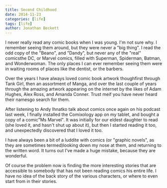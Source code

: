 ```yaml
---
title: Second Childhood
date: 2014-11-23
categories: [life]
tags: [life]
author: Jonathan Beckett
---
```


I never really read any comic books when I was young. I'm not sure why. I remember seeing them around, but they were never a "big thing". I read the odd copy of the "Beano", and "Dandy", but never any of the "real" comicsthe DC, or Marvel comics, filled with Superman, Spiderman, Batman, and Wonderwoman. The only places I can ever remember seeing them were in waiting rooms of places like the dentist, or the barbers.

Over the years I have always loved comic book artwork thoughfirst through Tank Girl, then an assortment of Manga, and over the last couple of years through the amazing artwork appearing on the internet by the likes of Adam Hughes, Alex Ross, and Amanda Conner. Trust meif you have never heard their namesgo search for them.

After listening to Andy Ihnatko talk about comics once again on his podcast last week, I finally installed the Comixology app on my tablet, and bought a copy of a comic"Ms Marvel". It was initially for our eldest daughter to read (she loved it, and hasn't shut up about it), but then I started reading it too, and unexpectedly discovered that I loved it too.

I have always been a bit of a luddite with comics (or "graphic novels", as they are sometimes termed)looking down my nose at them, and returning to the written word. It turns out I've made a huge mistake, because they are wonderful.

Of course the problem now is finding the more interesting stories that are accessible to somebody that has not been reading comics his entire life. I have no idea of the back story of the various characters, or where to even start from in their stories.
